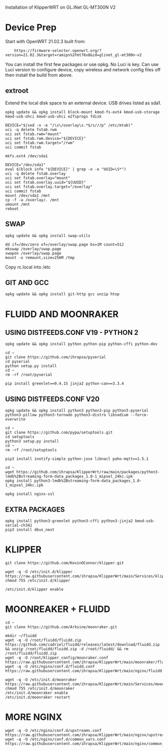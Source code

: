 Installation of KlipperWRT on GL.iNet GL-MT300N V2

# Device Prep

Start with OpenWRT 21.02.3 built from: 

        https://firmware-selector.openwrt.org/?version=21.02.3&target=ramips%2Fmt76x8&id=glinet_gl-mt300n-v2

You can install the first few packages or use opkg. No Luci is key. Can use Luci version to configure device, copy wireless and network config files off then install the build from above.

## extroot

Extend the local disk space to an external device. USB drives listed as sda1.
    
    opkg update && opkg install block-mount kmod-fs-ext4 kmod-usb-storage kmod-usb-ohci kmod-usb-uhci e2fsprogs fdisk

    DEVICE="$(sed -n -e "/\s\/overlay\s.*$/s///p" /etc/mtab)"
    uci -q delete fstab.rwm
    uci set fstab.rwm="mount"
    uci set fstab.rwm.device="${DEVICE}"
    uci set fstab.rwm.target="/rwm"
    uci commit fstab

    mkfs.ext4 /dev/sda1

    DEVICE="/dev/sda1"
    eval $(block info "${DEVICE}" | grep -o -e "UUID=\S*")
    uci -q delete fstab.overlay
    uci set fstab.overlay="mount"
    uci set fstab.overlay.uuid="${UUID}"
    uci set fstab.overlay.target="/overlay"
    uci commit fstab
    mount /dev/sda1 /mnt
    cp -f -a /overlay/. /mnt
    umount /mnt
    reboot


## SWAP
  
    opkg update && opkg install swap-utils

    dd if=/dev/zero of=/overlay/swap.page bs=1M count=512
    mkswap /overlay/swap.page 
    swapon /overlay/swap.page
    mount -o remount,size=256M /tmp 

 Copy rc.local into /etc

## GIT AND GCC

    opkg update && opkg install git-http gcc unzip htop

# FLUIDD AND MOONRAKER

## USING DISTFEEDS.CONF V19 - PYTHON 2
    opkg update && opkg install python python-pip python-cffi python-dev

    cd ~
    git clone https://github.com/ihrapsa/pyserial
    cd pyserial
    python setup.py install
    cd ~
    rm -rf /root/pyserial

    pip install greenlet==0.4.15 jinja2 python-can==3.3.4  

## USING DISTFEEDS.CONF V20

    opkg update && opkg install python3 python3-pip python3-pyserial python3-pillow python3-tornado python3-distro libsodium --force-overwrite 

    cd ~
    git clone https://github.com/pypa/setuptools.git
    cd setuptools
    python3 setup.py install
    cd ~
    rm -rf /root/setuptools

    pip3 install inotify-simple python-jose libnacl paho-mqtt==1.5.1

    cd ~
    wget https://github.com/ihrapsa/KlipperWrt/raw/main/packages/python3-lmdb%2Bstreaming-form-data_packages_1.0-1_mipsel_24kc.ipk
    opkg install python3-lmdb%2Bstreaming-form-data_packages_1.0-1_mipsel_24kc.ipk

    opkg install nginx-ssl

## EXTRA PACKAGES

    opkg install python3-greenlet python3-cffi python3-jinja2 kmod-usb-serial-ch341
    pip3 install dbus_next


# KLIPPER

    git clone https://github.com/KevinOConnor/klipper.git

    wget -q -O /etc/init.d/klipper https://raw.githubusercontent.com/ihrapsa/KlipperWrt/main/Services/klipper
    chmod 755 /etc/init.d/klipper

    /etc/init.d/klipper enable

# MOONREAKER + FLUIDD

    cd ~
    git clone https://github.com/Arksine/moonraker.git

    mkdir ~/fluidd
    wget -q -O /root/fluidd/fluidd.zip https://github.com/cadriel/fluidd/releases/latest/download/fluidd.zip && unzip /root/fluidd/fluidd.zip -d /root/fluidd/ && rm /root/fluidd/fluidd.zip
    wget -q -O /root/klipper_config/moonraker.conf https://raw.githubusercontent.com/ihrapsa/KlipperWrt/main/moonraker/fluidd_moonraker.conf 
    wget -q -O /etc/nginx/conf.d/fluidd.conf https://raw.githubusercontent.com/ihrapsa/KlipperWrt/main/nginx/fluidd.conf

    wget -q -O /etc/init.d/moonraker https://raw.githubusercontent.com/ihrapsa/KlipperWrt/main/Services/moonraker
    chmod 755 /etc/init.d/moonraker
    /etc/init.d/moonraker enable
    /etc/init.d/moonraker restart 

# MORE NGINX

    wget -q -O /etc/nginx/conf.d/upstreams.conf https://raw.githubusercontent.com/ihrapsa/KlipperWrt/main/nginx/upstreams.conf
    wget -q -O /etc/nginx/conf.d/common_vars.conf https://raw.githubusercontent.com/ihrapsa/KlipperWrt/main/nginx/common_vars.conf


